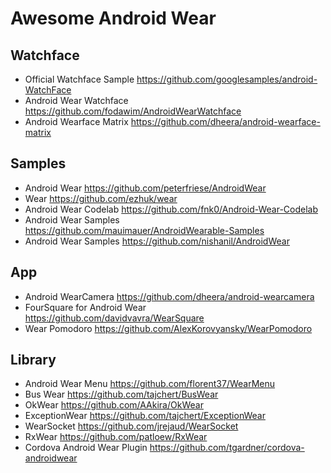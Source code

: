 # Awesome Android Wear

## Watchface

* Official Watchface Sample https://github.com/googlesamples/android-WatchFace
* Android Wear Watchface https://github.com/fodawim/AndroidWearWatchface
* Android Wearface Matrix https://github.com/dheera/android-wearface-matrix



## Samples

* Android Wear https://github.com/peterfriese/AndroidWear
* Wear https://github.com/ezhuk/wear
* Android Wear Codelab https://github.com/fnk0/Android-Wear-Codelab
* Android Wear Samples https://github.com/mauimauer/AndroidWearable-Samples
* Android Wear Samples https://github.com/nishanil/AndroidWear

## App

* Android WearCamera https://github.com/dheera/android-wearcamera
* FourSquare for Android Wear https://github.com/davidvavra/WearSquare
* Wear Pomodoro https://github.com/AlexKorovyansky/WearPomodoro

## Library

* Android Wear Menu https://github.com/florent37/WearMenu
* Bus Wear https://github.com/tajchert/BusWear
* OkWear https://github.com/AAkira/OkWear
* ExceptionWear https://github.com/tajchert/ExceptionWear
* WearSocket https://github.com/jrejaud/WearSocket
* RxWear https://github.com/patloew/RxWear
* Cordova Android Wear Plugin https://github.com/tgardner/cordova-androidwear
